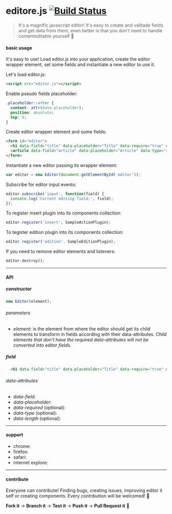 # editore.js [![Build Status](https://travis-ci.org/evandroeisinger/editore.js.svg?branch=master)](https://travis-ci.org/evandroeisinger/editore.js)

> It's a magnific javascript editor! It's easy to create and valitade fields and get data from them, even better is that you don't need to handle contenteditable yourself :8ball: 

#### basic usage
It's easy to use! Load editor.js into your application, create the editor wrapper element, set some fields and instantiate a new editor to use it.

Let's load editor.js:
```html
<script src="editor.js"></script>
```

Enable pseudo fields placeholder:
```css
.placeholder::after { 
  content: attr(data-placeholder);
  position: absolute;
  top: 0;
}
```

Create editor wrapper element and some fields:
```html
<form id="editor">
  <h1 data-field="title" data-placeholder="Title" data-require="true" data-length="60"></h1>
  <article data-field="article" data-placeholder="Article" data-type="rich" data-require="true"></article>
</form>
```

Instantiate a new editor passing its wrapper element:
```javascript
var editor = new Editor(document.getElementById('editor'));
```

Subscribe for editor input events:
```javascript
editor.subscribe('input', function(field) {
  console.log('Current editing field:', field);
});
```

To register insert plugin into its components collection:
```javascript
editor.register('insert', SampleActionPlugin);
```

To tegister edition plugin into its components collection:
```javascript
editor.register('edition', SampleEditionPlugin);
```

If you need to remove editor elements and listeners:
```javascript
editor.destroy();
```
---
#### API
##### constructor
```javascript
new Editor(element);
```
###### parameters
- *element*: is the element from where the editor should get its child elements to transform in fields according with their data-attributes. *Child elements that don't have the required data-attributes will not be converted into editor fields.*

##### field
```html
  <h1 data-field="title" data-placeholder="Title" data-require="true" data-length="60"></h1>
```
###### data-attributes
- *data-field*:
- *data-placeholder*:
- *data-required* (optional):
- *data-type* (optional):
- *data-length* (optional):

---
#### support
- chrome:
- firefox:
- safari:
- internet explore:


---
#### contribute
Everyone can contribute! Finding bugs, creating issues, improving editor it self or creating components.
Every contribution will be welcomed! :santa: 

**Fork it** -> **Branch it** -> **Test it** -> **Push it** -> **Pull Request it** :gem:  
